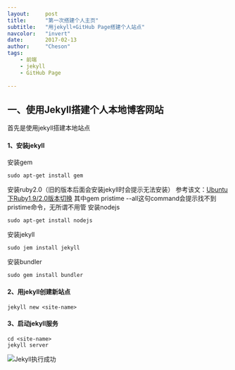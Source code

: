 ```yaml
---
layout:     post
title:      "第一次搭建个人主页"
subtitle:   "用jekyll+GitHub Page搭建个人站点"
navcolor:   "invert"
date:       2017-02-13
author:     "Cheson"
tags:
    - 前端
    - jekyll
    - GitHub Page
    
---
```


## 一、使用Jekyll搭建个人本地博客网站

首先是使用jekyll搭建本地站点

#### 1、安装jekyll

安装gem

```Shell
sudo apt-get install gem
```

安装ruby2.0（旧的版本后面会安装jekyll时会提示无法安装）
参考该文：[Ubuntu下Ruby1.9/2.0版本切换](http://www.panxw.com/posts/ububtu-ruby2-install.html)
其中gem pristime --all这句command会提示找不到pristime命令，无所谓不用管
安装nodejs

```Shell
sudo apt-get install nodejs
```

安装jekyll

```Shell
sudo jem install jekyll
```

安装bundler

```Shell
sudo gem install bundler

```

#### 2、用jekyll创建新站点

```Shell
jekyll new <site-name>
```

#### 3、启动jekyll服务

```Shell
cd <site-name>
jekyll server
```

![Jekyll执行成功](https://chendongqi.github.io/blog/img/2017-02-13-blog-init/jekyll_server.png)
